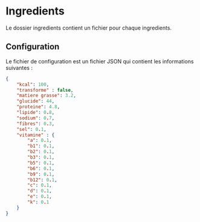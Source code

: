 # Ingredients

Le dossier ingredients contient un fichier pour chaque ingredients.

## Configuration

Le fichier de configuration est un fichier JSON qui contient les informations suivantes :

```json
{
    "kcal": 100,
    "transforme" : false,
    "matiere grasse": 3.2,
    "glucide": 44,
    "proteine": 4.8,
    "lipide": 0.8,
    "sodium": 0.7,
    "fibres": 0.3,
    "sel": 0.1,
    "vitamine" : {
        "a": 0.1,
        "b1": 0.1,
        "b2": 0.1,
        "b3": 0.1,
        "b5": 0.1,
        "b6": 0.1,
        "b9": 0.1,
        "b12": 0.1,
        "c": 0.1,
        "d": 0.1,
        "e": 0.1,
        "k": 0.1
    }
}
```
